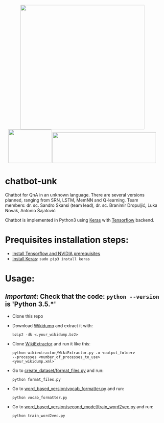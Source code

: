 <p align="center">
  <img src="https://valohai.com/static/img/support-logos/keras-text.svg" heigth=100 width=405> <img src="https://camo.githubusercontent.com/ee91ac3c9f5ad840ebf70b54284498fe0e6ddb92/68747470733a2f2f7777772e74656e736f72666c6f772e6f72672f696d616765732f74665f6c6f676f5f7472616e73702e706e67" height=110 width="140">  <img src="https://jdrch.files.wordpress.com/2013/04/python_logo_and_wordmark-svg.png" height=100 width="338">
</p>

# chatbot-unk
Chatbot for QnA in an unknown language. There are several versions planned, ranging from SRN, LSTM, MemNN and Q-learning. Team members: dr. sc. Sandro Skansi (team lead), dr. sc. Branimir Dropuljić, Luka Novak, Antonio Šajatović

Chatbot is implemented in Python3 using [Keras](https://keras.io/) with [Tensorflow](https://www.tensorflow.org/) backend.

# Prequisites installation steps:
  - [Install Tensorflow and NVIDIA prerequisites](http://www.nvidia.com/object/gpu-accelerated-applications-tensorflow-installation.html)
  - [Install Keras](https://keras.io/#installation): <code>sudo pip3 install keras</code>

# Usage:
  ## ***Important***: Check that the code: <code>python --version</code> is 'Python 3.5.*'

  - Clone this repo
  - Download [Wikidump](https://dumps.wikimedia.org/backup-index.html) and extract it with:
      
      <code>bzip2 -dk <.your_wikidump.bz2></code>
      
  - Clone [WikiExtractor](https://github.com/attardi/wikiextractor) and run it like this:
      
      <code>python wikiextractor/WikiExtractor.py .o <output_folder> --processes <number_of_processes_to_use> <your_wikidump.xml></code>
  
  - Go to [create_dataset/format_files.py](https://github.com/skansi/chatbot-unk/blob/master/create_dataset/format_files.py) and run:
  
      <code>python format_files.py</code>
  
  - Go to [word_based_version/vocab_formatter.py](https://github.com/skansi/chatbot-unk/blob/master/word_based_version/vocab_formatter.py) and run:
   
      <code>python vocab_formatter.py</code>

  - Go to [word_based_version/second_model/train_word2vec.py](https://github.com/skansi/chatbot-unk/blob/master/word_based_version/second_model/train_word2vec.py) and run:
  
      <code>python train_word2vec.py</code>
